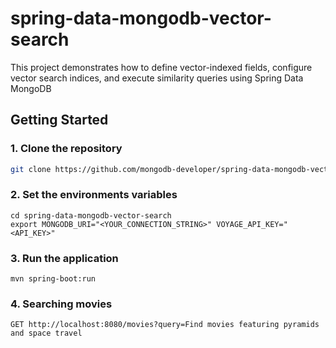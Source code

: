 # spring-data-mongodb-vector-search
This project demonstrates how to define vector-indexed fields, configure vector search indices, and execute similarity queries using Spring Data MongoDB

## Getting Started
### 1. Clone the repository

```bash
git clone https://github.com/mongodb-developer/spring-data-mongodb-vector-search.git
```

### 2. Set the environments variables
```
cd spring-data-mongodb-vector-search
export MONGODB_URI="<YOUR_CONNECTION_STRING>" VOYAGE_API_KEY="<API_KEY>"
```

### 3. Run the application
```
mvn spring-boot:run
```

### 4. Searching movies

```
GET http://localhost:8080/movies?query=Find movies featuring pyramids and space travel
```


 